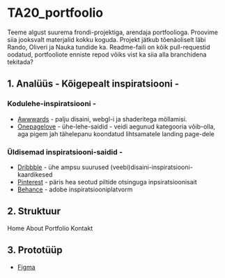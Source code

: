 # TA20_portfoolio  

Teeme algust suurema frondi-projektiga, arendaja portfoolioga. Proovime siia jooksvalt materjalid kokku koguda. Projekt jätkub tõenäoliselt läbi Rando, Oliveri ja Nauka tundide ka. Readme-faili on kõik pull-requestid oodatud, portfooliote enniste repod võiks vist ka siia alla branchidena tekitada?

## 1. Analüüs - Kõigepealt inspiratsiooni - 

### Kodulehe-inspiratsiooni -

- [Awwwards](https://www.awwwards.com/awwwards/collections/freelance-portfolio/) - palju disaini, webgl-i ja shaderitega möllamisi.
- [Onepagelove](https://onepagelove.com/inspiration/portfolio) - ühe-lehe-saidid - veidi aegunud kategooria võib-olla, aga pigem jah tähelepanu koondatud lihtsamatele landing page-dele
  
### Üldisemad inspiratsiooni-saidid -
- [Dribbble](https://dribbble.com/shots/popular/web-design) - ühe ampsu suurused (veebi)disaini-inspiratsiooni-kaardikesed
- [Pinterest](https://www.pinterest.com/search/pins/?q=portfolio%20website%20design&rs=guide&term_meta[]=portfolio%7Ctyped&add_refine=portfolio%20website%20design%7Cguide%7Cword%7C11) - päris hea seotud piltide otsinguga inpsiratsioonisait
- [Behance](https://www.behance.net/search/projects?field=ui%2Fux) - adobe inspiratsiooniplatvorm

## 2. Struktuur
  Home
  About
  Portfolio
  Kontakt

## 3. Prototüüp 
   - [Figma](https://www.figma.com/file/ZdeP6cDCAWLrePL4ft3iK4/Gerli?node-id=0%3A1)
